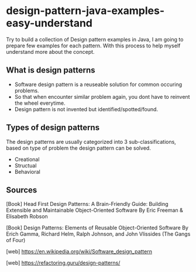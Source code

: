 # design-pattern-java-examples-easy-understand
Try to build a collection of Design pattern examples in Java, I am going to prepare few examples for each pattern. With this process to help myself understand more about the concept.

## What is design patterns

- Software design pattern is a reuseable solution for common occuring problems. 
- So that when encounter similar problem again, you dont have to reinvent the wheel everytime. 
- Design pattern is not invented but identified/spotted/found.

 
## Types of design patterns
The design patterns are usually categorized into 3  sub-classifications, based on type of problem the design pattern can be solved. 

- Creational
- Structual
- Behavioral


## Sources
[Book] Head First Design Patterns: A Brain-Friendly Guide: Building Extensible and Maintainable Object-Oriented Software
By Eric Freeman & Elisabeth Robson

[Book] Design Patterns: Elements of Reusable Object-Oriented Software 
By Erich Gamma, Richard Helm, Ralph Johnson, and John Vlissides (The Gangs of Four)

[web] https://en.wikipedia.org/wiki/Software_design_pattern

[web] https://refactoring.guru/design-patterns/
